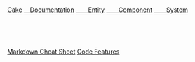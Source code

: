 <!-- color: #ff6d96 -->
<!-- color "light": #ffa1bb -->

<!-- CSS Style Sheet for polished look: additionally add class="empty" to be
     used to hide newlines character -->
<link rel="stylesheet" type="text/css" href="/docs/assets/cake-styles.css">

<br class="empty"><span id="forceTOC">
[Cake](/)
[&emsp;Documentation](/docs/)
[&emsp;&emsp;Entity](/docs/entity)
[&emsp;&emsp;Component](/docs/component)
[&emsp;&emsp;System](/docs/system)
</span>

<br><br>

<br class="empty"><span id="forceTOC">
[Markdown Cheat Sheet](/docs/cheat-sheet)
[Code Features](/docs/code-features)
</span>



<br><br>

<script src="/docs/assets/cake-banner.js"></script>